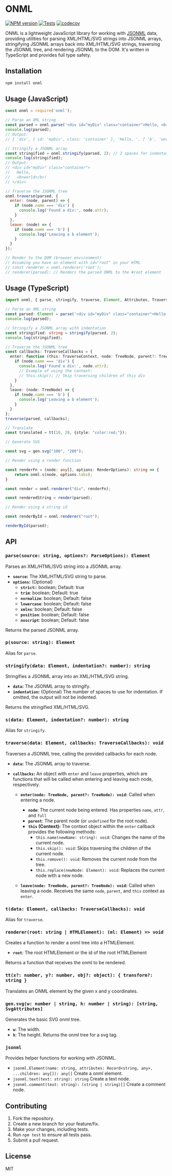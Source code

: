# ONML

[![NPM version](https://img.shields.io/npm/v/onml.svg)](https://www.npmjs.org/package/onml)
[![Tests](https://github.com/drom/onml/actions/workflows/nodejs.yml/badge.svg)](https://github.com/drom/onml/actions/workflows/nodejs.yml)
[![codecov](https://codecov.io/gh/drom/onml/branch/main/graph/badge.svg?token=YOUR_CODECOV_TOKEN)](https://codecov.io/gh/drom/onml)

ONML is a lightweight JavaScript library for working with [JSONML](http://www.jsonml.org/) data, providing utilities for parsing XML/HTML/SVG strings into JSONML arrays, stringifying JSONML arrays back into XML/HTML/SVG strings, traversing the JSONML tree, and rendering JSONML to the DOM. It's written in TypeScript and provides full type safety.

## Installation

```bash
npm install onml
```

## Usage (JavaScript)

```javascript
const onml = require('onml');

// Parse an XML string
const parsed = onml.parse('<div id="myDiv" class="container">Hello, <b>world</b>!</div>');
console.log(parsed);
// Output:
// [ 'div', { id: 'myDiv', class: 'container' }, 'Hello, ', [ 'b', 'world' ], '!' ]

// Stringify a JSONML array
const stringified = onml.stringify(parsed, 2); // 2 spaces for indentation
console.log(stringified);
// Output:
// <div id="myDiv" class="container">
//   Hello,
//   <b>world</b>!
// </div>

// Traverse the JSONML tree
onml.traverse(parsed, {
  enter: (node, parent) => {
    if (node.name === 'div') {
      console.log('Found a div:', node.attr);
    }
  },
  leave: (node) => {
    if (node.name === 'b') {
      console.log('Leaving a b element');
    }
  }
});

// Render to the DOM (browser environment)
// Assuming you have an element with id="root" in your HTML
// const renderer = onml.renderer('root');
// renderer(parsed); // Renders the parsed ONML to the #root element
```

## Usage (TypeScript)

```typescript
import onml, { parse, stringify, traverse, Element, Attributes, TraverseCallbacks, TreeNode, TraverseContext, tt, renderer, gen, RenderOptions } from 'onml';

// Parse an XML string
const parsed: Element = parse('<div id="myDiv" class="container">Hello, <b>world</b>!</div>');
console.log(parsed);

// Stringify a JSONML array with indentation
const stringified: string = stringify(parsed, 2);
console.log(stringified);

// Traverse the JSONML tree
const callbacks: TraverseCallbacks = {
  enter: function (this: TraverseContext, node: TreeNode, parent?: TreeNode) {
    if (node.name === 'div') {
      console.log('Found a div:', node.attr);
      // Example of using the context:
      // this.skip(); // Skip traversing children of this div
    }
  },
  leave: (node: TreeNode) => {
    if (node.name === 'b') {
      console.log('Leaving a b element');
    }
  }
};
traverse(parsed, callbacks);

// Translate
const translated = tt(10, 20, {style: "color:red;"});

// Generate SVG

const svg = gen.svg("100", "200");

// Render using a render function

const renderFn = (node: any[], options: RenderOptions): string => {
    return onml.s(node, options.tabs);
}

const render = onml.renderer("div", renderFn);

const renderedString = render(parsed);

// Render using a string id

const renderById = onml.renderer("root");

renderById(parsed);
```

## API

### `parse(source: string, options?: ParseOptions): Element`

Parses an XML/HTML/SVG string into a JSONML array.

*   **`source`:**  The XML/HTML/SVG string to parse.
*   **`options`:** (Optional)
    * **`strict`:**: boolean; Default: true
    *   **`trim`**: boolean; Default: true
    *   **`normalize`**: boolean; Default: false
    *  **`lowercase`**: boolean; Default: false
    *  **`xmlns`**: boolean; Default: false
    *  **`position`**: boolean; Default: false
    *  **`noscript`**: boolean;  Default: false

Returns the parsed JSONML array.

### `p(source: string): Element`
Alias for `parse`.

### `stringify(data: Element, indentation?: number): string`

Stringifies a JSONML array into an XML/HTML/SVG string.

*   **`data`:** The JSONML array to stringify.
*   **`indentation`:** (Optional) The number of spaces to use for indentation.  If omitted, the output will not be indented.

Returns the stringified XML/HTML/SVG.

### `s(data: Element, indentation?: number): string`
Alias for `stringify`.

### `traverse(data: Element, callbacks: TraverseCallbacks): void`

Traverses a JSONML tree, calling the provided callbacks for each node.

*   **`data`:** The JSONML array to traverse.
*   **`callbacks`:** An object with `enter` and `leave` properties, which are functions that will be called when entering and leaving each node, respectively.

    *   **`enter(node: TreeNode, parent?: TreeNode): void`:** Called when entering a node.
        *    **`node`**: The current node being entered. Has properties `name`, `attr`, and `full`
        *    **`parent`**: The parent node (or `undefined` for the root node).
        *   **`this` (Context):**  The context object within the `enter` callback provides the following methods:
            *   `this.name(newName: string): void`:  Changes the name of the current node.
            *   `this.skip(): void`:  Skips traversing the children of the current node.
            *   `this.remove(): void`:  Removes the current node from the tree.
            *   `this.replace(newNode: Element): void`:  Replaces the current node with a new node.

    *   **`leave(node: TreeNode, parent?: TreeNode): void`:** Called when leaving a node.  Receives the same `node`, `parent`, and `this` context as `enter`.

### `t(data: Element, callbacks: TraverseCallbacks): void`
Alias for `traverse`.

### `renderer(root: string | HTMLElement): (ml: Element) => void`
Creates a function to render a onml tree into a HTMLElement.
 * **`root`**: The root HTMLElement or the id of the root HTMLElement

Returns a function that receives the onml to be rendered.

### `tt(x?: number, y?: number, obj?: object): { transform?: string }`

Translates an ONML element by the given x and y coordinates.

### `gen.svg(w: number | string, h: number | string): [string, SvgAttributes]`
Generates the basic SVG onml tree.
*  **`w`**: The width.
*  **`h`**: The height.
Returns the onml tree for a svg tag.

### `jsonml`

Provides helper functions for working with JSONML.
* `jsonml.Element(name: string, attributes: Record<string, any>, ...children: any[]): any[]` Create a onml element.
* `jsonml.text(text: string): string` Create a text node.
* `jsonml.comment(text: string): (string | string)[]` Create a comment node.

## Contributing

1.  Fork the repository.
2.  Create a new branch for your feature/fix.
3.  Make your changes, including tests.
4.  Run `npm test` to ensure all tests pass.
5.  Submit a pull request.

## License

MIT
